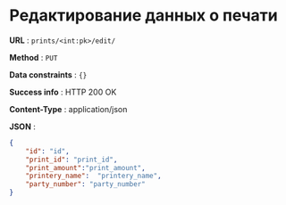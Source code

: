 # Редактирование данных о печати

**URL** : `prints/<int:pk>/edit/`

**Method** : `PUT` 

**Data constraints** : `{}`

**Success info** : HTTP 200 OK

**Content-Type** : application/json

**JSON** :
```json
{
    "id": "id",
    "print_id": "print_id",
    "print_amount":"print_amount",
    "printery_name":  "printery_name",
    "party_number": "party_number"
}
```